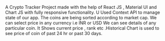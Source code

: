 A Crypto Tracker Project made with the help of React JS , Material UI and Chart JS with fully responsive functionality. U
Used Context API to manage state of our app.
The coins are being sorted according to market cap.
We can select price in any currency i.e INR or USD
We can see details of any particular coin. It Shows current price , rank etc .Historical Chart is used to see price of coin of past 24 hr or past 30 days.

